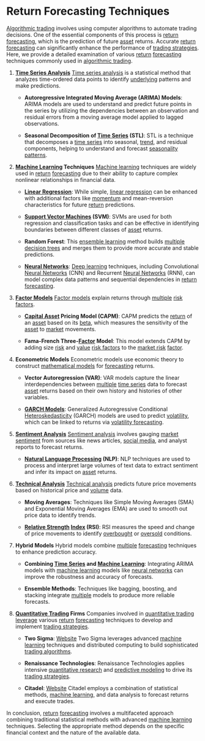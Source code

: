 # Return Forecasting Techniques

[Algorithmic trading](../a/algorithmic_trading.md) involves using computer algorithms to automate trading decisions. One of the essential components of this process is [return](../r/return.md) [forecasting](../f/forecasting.md), which is the prediction of future [asset](../a/asset.md) returns. Accurate [return](../r/return.md) [forecasting](../f/forecasting.md) can significantly enhance the performance of [trading strategies](../t/trading_strategies.md). Here, we provide a detailed examination of various [return](../r/return.md) [forecasting](../f/forecasting.md) techniques commonly used in [algorithmic trading](../a/algorithmic_trading.md).

1. **[Time Series Analysis](../t/time_series_analysis.md)**
   [Time series analysis](../t/time_series_analysis.md) is a statistical method that analyzes time-ordered data points to identify [underlying](../u/underlying.md) patterns and make predictions.

   - **Autoregressive Integrated Moving Average (ARIMA) Models**: ARIMA models are used to understand and predict future points in the series by utilizing the dependencies between an observation and residual errors from a moving average model applied to lagged observations.
   
   - **Seasonal Decomposition of [Time Series](../t/time_series.md) (STL)**: STL is a technique that decomposes a [time series](../t/time_series.md) into seasonal, [trend](../t/trend.md), and residual components, helping to understand and forecast [seasonality patterns](../s/seasonality_patterns.md).

2. **[Machine Learning](../m/machine_learning.md) Techniques**
   [Machine learning](../m/machine_learning.md) techniques are widely used in [return](../r/return.md) [forecasting](../f/forecasting.md) due to their ability to capture complex nonlinear relationships in financial data.

   - **[Linear Regression](../l/linear_regression.md)**: While simple, [linear regression](../l/linear_regression.md) can be enhanced with additional factors like [momentum](../m/momentum.md) and mean-reversion characteristics for future [return](../r/return.md) predictions.
   
   - **[Support Vector Machines](../s/support_vector_machines_in_trading.md) (SVM)**: SVMs are used for both regression and classification tasks and can be effective in identifying boundaries between different classes of [asset](../a/asset.md) returns.
   
   - **Random Forest**: This [ensemble learning](../e/ensemble_learning.md) method builds [multiple](../m/multiple.md) [decision trees](../d/decision_trees.md) and merges them to provide more accurate and stable predictions.
   
   - **[Neural Networks](../n/neural_networks_in_trading.md)**: [Deep learning](../d/deep_learning.md) techniques, including Convolutional [Neural Networks](../n/neural_networks_in_trading.md) (CNN) and Recurrent [Neural Networks](../n/neural_networks_in_trading.md) (RNN), can model complex data patterns and sequential dependencies in [return](../r/return.md) [forecasting](../f/forecasting.md).

3. **[Factor Models](../f/factor_models.md)**
   [Factor models](../f/factor_models.md) explain returns through [multiple](../m/multiple.md) [risk factors](../r/risk_factors_in_trading.md).

   - **[Capital Asset](../c/capital_asset.md) Pricing Model (CAPM)**: CAPM predicts the [return](../r/return.md) of an [asset](../a/asset.md) based on its [beta](../b/beta.md), which measures the sensitivity of the [asset](../a/asset.md) to [market](../m/market.md) movements.
   
   - **Fama-French Three-[Factor](../f/factor.md) Model**: This model extends CAPM by adding size [risk](../r/risk.md) and [value](../v/value.md) [risk factors](../r/risk_factors_in_trading.md) to the [market risk](../m/market_risk.md) [factor](../f/factor.md).

4. **Econometric Models**
   Econometric models use economic theory to construct [mathematical models](../m/mathematical_models_in_trading.md) for [forecasting](../f/forecasting.md) returns.

   - **Vector Autoregression (VAR)**: VAR models capture the linear interdependencies between [multiple](../m/multiple.md) [time series](../t/time_series.md) data to forecast [asset](../a/asset.md) returns based on their own history and histories of other variables.
   
   - **[GARCH Models](../g/garch_models.md)**: Generalized Autoregressive Conditional [Heteroskedasticity](../h/heteroskedasticity.md) (GARCH) models are used to predict [volatility](../v/volatility.md), which can be linked to returns via [volatility forecasting](../v/volatility_forecasting.md).

5. **[Sentiment Analysis](../s/sentiment_analysis.md)**
   [Sentiment analysis](../s/sentiment_analysis.md) involves gauging [market sentiment](../m/market_sentiment.md) from sources like news articles, [social media](../s/social_media.md), and analyst reports to forecast returns.

   - **[Natural Language Processing](../n/natural_language_processing_(nlp)_in_trading.md) (NLP)**: NLP techniques are used to process and interpret large volumes of text data to extract sentiment and infer its impact on [asset](../a/asset.md) returns.

6. **[Technical Analysis](../t/technical_analysis.md)**
   [Technical analysis](../t/technical_analysis.md) predicts future price movements based on historical price and [volume](../v/volume.md) data.

   - **Moving Averages**: Techniques like Simple Moving Averages (SMA) and Exponential Moving Averages (EMA) are used to smooth out price data to identify trends.
   
   - **[Relative Strength](../r/relative_strength.md) [Index](../i/index_instrument.md) (RSI)**: RSI measures the speed and change of price movements to identify [overbought](../o/overbought.md) or [oversold](../o/oversold.md) conditions.

7. **Hybrid Models**
   Hybrid models combine [multiple](../m/multiple.md) [forecasting](../f/forecasting.md) techniques to enhance prediction accuracy.

   - **Combining [Time Series](../t/time_series.md) and [Machine Learning](../m/machine_learning.md)**: Integrating ARIMA models with [machine learning](../m/machine_learning.md) models like [neural networks](../n/neural_networks_in_trading.md) can improve the robustness and accuracy of forecasts.
   
   - **Ensemble Methods**: Techniques like bagging, boosting, and stacking integrate [multiple](../m/multiple.md) models to produce more reliable forecasts.

8. **[Quantitative Trading](../q/quantitative_trading.md) Firms**
   Companies involved in [quantitative trading](../q/quantitative_trading.md) [leverage](../l/leverage.md) various [return](../r/return.md) [forecasting](../f/forecasting.md) techniques to develop and implement [trading strategies](../t/trading_strategies.md).

   - **Two Sigma**: [Website](https://www.twosigma.com/) Two Sigma leverages advanced [machine learning](../m/machine_learning.md) techniques and distributed computing to build sophisticated [trading algorithms](../t/trading_algorithms.md).
   
   - **Renaissance Technologies**: Renaissance Technologies applies intensive [quantitative research](../q/quantitative_research.md) and [predictive modeling](../p/predictive_modeling.md) to drive its [trading strategies](../t/trading_strategies.md).
   
   - **Citadel**: [Website](https://www.citadel.com/) Citadel employs a combination of statistical methods, [machine learning](../m/machine_learning.md), and data analysis to forecast returns and execute trades.

In conclusion, [return](../r/return.md) [forecasting](../f/forecasting.md) involves a multifaceted approach combining traditional statistical methods with advanced [machine learning](../m/machine_learning.md) techniques. Selecting the appropriate method depends on the specific financial context and the nature of the available data.
